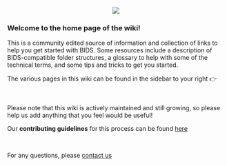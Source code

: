 <p align="center">
  <img src ="https://i.imgur.com/1Ox6N6R.png" />

<br>

</p>

<h3> Welcome to the home page of the wiki! </h3>

This is a community edited source of information and collection of links to help you get started with BIDS.
Some resources include a description of BIDS-compatible folder structures, a glossary to help with some of the technical terms, and some tips and tricks to get you started. 

The various pages in this wiki can be found in the sidebar to your right 👉 

<br>

Please note that this wiki is actively maintained and still growing, so please help us add anything that you feel would be useful! 

Our **contributing guidelines** for this process can be found [here](https://github.com/INCF/bids-starter-kit/blob/master/CONTRIBUTING.md)

<br>

For any questions, please [contact us](https://github.com/INCF/BIDS-Starter-Kit/wiki/Contact)